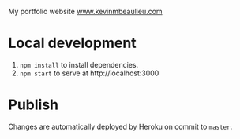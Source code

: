 My portfolio website www.kevinmbeaulieu.com

# Local development

1. `npm install` to install dependencies.
2. `npm start` to serve at http://localhost:3000

# Publish

Changes are automatically deployed by Heroku on commit to `master`.